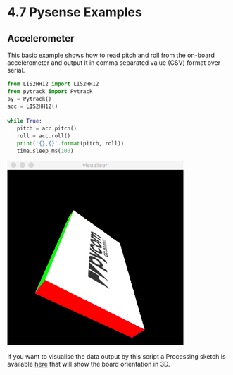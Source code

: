 # 4.7 Pysense Examples

## Accelerometer

This basic example shows how to read pitch and roll from the on-board accelerometer and output it in comma separated value \(CSV\) format over serial.

```python
from LIS2HH12 import LIS2HH12
from pytrack import Pytrack
py = Pytrack()
acc = LIS2HH12()

while True:
   pitch = acc.pitch()
   roll = acc.roll()
   print('{},{}'.format(pitch, roll))
   time.sleep_ms(100)
```

![](../.gitbook/assets/accelerometer_visualiser.png)

If you want to visualise the data output by this script a Processing sketch is available [here](https://github.com/pycom/pycom-libraries/tree/master/examples/pytrack_pysense_accelerometer) that will show the board orientation in 3D.


